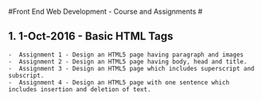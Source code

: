 #Front End Web Development - Course and Assignments #
## 1. 1-Oct-2016 - Basic HTML Tags ##
    -  Assignment 1 - Design an HTML5 page having paragraph and images
    -  Assignment 2 - Design an HTML5 page having body, head and title.
    -  Assignment 3 - Design an HTML5 page which includes superscript and subscript.
    -  Assignment 4 - Design an HTML5 page with one sentence which includes insertion and deletion of text.
